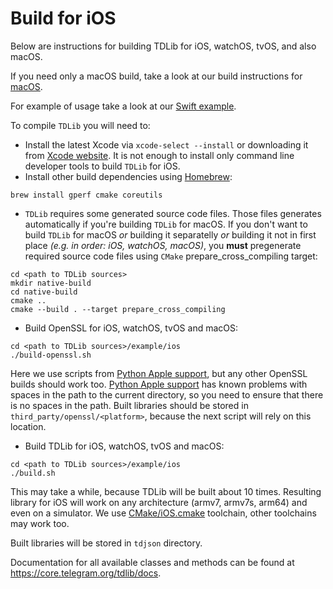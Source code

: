 # Build for iOS

Below are instructions for building TDLib for iOS, watchOS, tvOS, and also macOS.

If you need only a macOS build, take a look at our build instructions for [macOS](https://github.com/tdlib/td#macos).

For example of usage take a look at our [Swift example](https://github.com/tdlib/td/tree/master/example/swift).

To compile `TDLib` you will need to:
* Install the latest Xcode via `xcode-select --install` or downloading it from [Xcode website](https://developer.apple.com/xcode/).
  It is not enough to install only command line developer tools to build `TDLib` for iOS.
* Install other build dependencies using [Homebrew](https://brew.sh):
```
brew install gperf cmake coreutils
```
* `TDLib` requires some generated source code files. Those files generates automatically if you're building `TDLib` for macOS.
If you don't want to build `TDLib` for macOS _or_ building it separatelly _or_ building it not in first place _(e.g. in order: iOS, watchOS, macOS)_, you **must** pregenerate required source code files using `CMake` prepare_cross_compiling target:
```
cd <path to TDLib sources>
mkdir native-build
cd native-build
cmake ..
cmake --build . --target prepare_cross_compiling
```
* Build OpenSSL for iOS, watchOS, tvOS and macOS:
```
cd <path to TDLib sources>/example/ios
./build-openssl.sh
```
Here we use scripts from [Python Apple support](https://github.com/pybee/Python-Apple-support), but any other OpenSSL builds should work too.
[Python Apple support](https://github.com/pybee/Python-Apple-support) has known problems with spaces in the path to the current directory, so
you need to ensure that there is no spaces in the path.
Built libraries should be stored in `third_party/openssl/<platform>`, because the next script will rely on this location.
* Build TDLib for iOS, watchOS, tvOS and macOS:
```
cd <path to TDLib sources>/example/ios
./build.sh
```
This may take a while, because TDLib will be built about 10 times.
Resulting library for iOS will work on any architecture (armv7, armv7s, arm64) and even on a simulator.
We use [CMake/iOS.cmake](https://github.com/tdlib/td/blob/master/CMake/iOS.cmake) toolchain, other toolchains may work too.

Built libraries will be stored in `tdjson` directory.

Documentation for all available classes and methods can be found at https://core.telegram.org/tdlib/docs.
